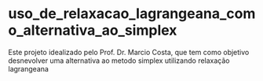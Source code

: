 # uso_de_relaxacao_lagrangeana_como_alternativa_ao_simplex
 Este projeto idealizado pelo Prof. Dr. Marcio Costa, que tem como objetivo desnevolver uma alternativa ao metodo simplex utilizando relaxação lagrangeana
